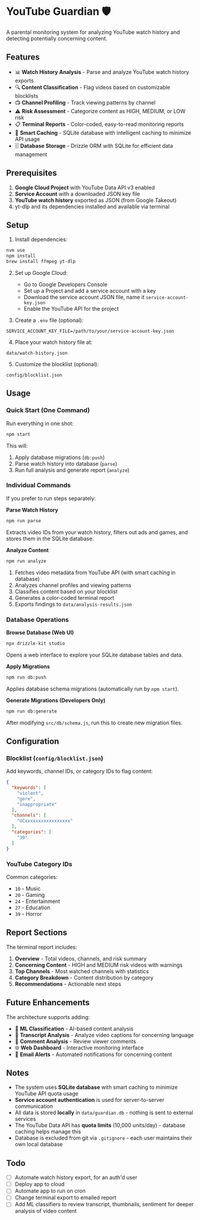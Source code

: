 # YouTube Guardian 🛡️

A parental monitoring system for analyzing YouTube watch history and detecting potentially concerning content.

## Features

- 📊 **Watch History Analysis** - Parse and analyze YouTube watch history exports
- 🔍 **Content Classification** - Flag videos based on customizable blocklists
- 📺 **Channel Profiling** - Track viewing patterns by channel
- ⚠️ **Risk Assessment** - Categorize content as HIGH, MEDIUM, or LOW risk
- 📋 **Terminal Reports** - Color-coded, easy-to-read monitoring reports
- 💾 **Smart Caching** - SQLite database with intelligent caching to minimize API usage
- 🗄️ **Database Storage** - Drizzle ORM with SQLite for efficient data management

## Prerequisites

1. **Google Cloud Project** with YouTube Data API v3 enabled
2. **Service Account** with a downloaded JSON key file
3. **YouTube watch history** exported as JSON (from Google Takeout)
4. yt-dlp and its dependencies installed and available via terminal

## Setup

1. Install dependencies:
```bash
nvm use
npm install
brew install ffmpeg yt-dlp
```

2. Set up Google Cloud:
   - Go to Google Developers Console
   - Set up a Project and add a service account with a key
   - Download the service account JSON file, name it `service-account-key.json`
   - Enable the YouTube API for the project

3. Create a `.env` file (optional):
```env
SERVICE_ACCOUNT_KEY_FILE=/path/to/your/service-account-key.json
```

4. Place your watch history file at:
```
data/watch-history.json
```

5. Customize the blocklist (optional):
```
config/blocklist.json
```

## Usage

### Quick Start (One Command)
Run everything in one shot:
```bash
npm start
```

This will:
1. Apply database migrations (`db:push`)
2. Parse watch history into database (`parse`)
3. Run full analysis and generate report (`analyze`)

### Individual Commands

If you prefer to run steps separately:

**Parse Watch History**
```bash
npm run parse
```
Extracts video IDs from your watch history, filters out ads and games, and stores them in the SQLite database.

**Analyze Content**
```bash
npm run analyze
```
1. Fetches video metadata from YouTube API (with smart caching in database)
2. Analyzes channel profiles and viewing patterns
3. Classifies content based on your blocklist
4. Generates a color-coded terminal report
5. Exports findings to `data/analysis-results.json`

### Database Operations

**Browse Database (Web UI)**
```bash
npx drizzle-kit studio
```
Opens a web interface to explore your SQLite database tables and data.

**Apply Migrations**
```bash
npm run db:push
```
Applies database schema migrations (automatically run by `npm start`).

**Generate Migrations (Developers Only)**
```bash
npm run db:generate
```
After modifying `src/db/schema.js`, run this to create new migration files.

## Configuration

### Blocklist (`config/blocklist.json`)

Add keywords, channel IDs, or category IDs to flag content:

```json
{
  "keywords": [
    "violent",
    "gore",
    "inappropriate"
  ],
  "channels": [
    "UCxxxxxxxxxxxxxxxxx"
  ],
  "categories": [
    "39"
  ]
}
```

### YouTube Category IDs

Common categories:
- `10` - Music
- `20` - Gaming
- `24` - Entertainment
- `27` - Education
- `39` - Horror


## Report Sections

The terminal report includes:

1. **Overview** - Total videos, channels, and risk summary
2. **Concerning Content** - HIGH and MEDIUM risk videos with warnings
3. **Top Channels** - Most watched channels with statistics
4. **Category Breakdown** - Content distribution by category
5. **Recommendations** - Actionable next steps

## Future Enhancements

The architecture supports adding:

- 🤖 **ML Classification** - AI-based content analysis
- 📝 **Transcript Analysis** - Analyze video captions for concerning language
- 💬 **Comment Analysis** - Review viewer comments
- 🌐 **Web Dashboard** - Interactive monitoring interface
- 📧 **Email Alerts** - Automated notifications for concerning content


## Notes

- The system uses **SQLite database** with smart caching to minimize YouTube API quota usage
- **Service account authentication** is used for server-to-server communication
- All data is stored **locally** in `data/guardian.db` - nothing is sent to external services
- The YouTube Data API has **quota limits** (10,000 units/day) - database caching helps manage this
- Database is excluded from git via `.gitignore` - each user maintains their own local database

## Todo

- [ ] Automate watch history export, for an auth'd user
- [ ] Deploy app to cloud
- [ ] Automate app to run on cron
- [ ] Change terminal export to emailed report
- [ ] Add ML classifiers to review transcript, thumbnails, sentiment for deeper analysis of video content
